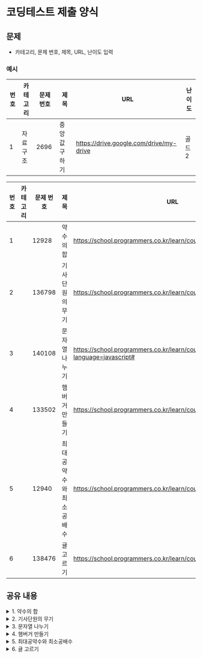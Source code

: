 # 코딩테스트 제출 양식

## 문제
* 카테고리, 문제 번호, 제목, URL, 난이도 입력
### 예시

|번호|카테고리|문제 번호|제목|URL|난이도|
|---|---|---|---|---|---|
|1|자료구조|2696|중앙값 구하기|https://drive.google.com/drive/my-drive|골드2|


|번호|카테고리|문제 번호|제목|URL|난이도|
|---|---|---|---|---|---|
|1||12928|약수의 합|https://school.programmers.co.kr/learn/courses/30/lessons/12928|1|
|2||136798|기사단원의 무기|https://school.programmers.co.kr/learn/courses/30/lessons/136798|1|
|3||140108|문자열 나누기|https://school.programmers.co.kr/learn/courses/30/lessons/140108?language=javascript#|1|
|4||133502|햄버거 만들기|https://school.programmers.co.kr/learn/courses/30/lessons/133502|1|
|5||12940|최대공약수와 최소공배수|https://school.programmers.co.kr/learn/courses/30/lessons/12940|1|
|6||138476|귤고르기|https://school.programmers.co.kr/learn/courses/30/lessons/138476|2|

## 공유 내용

<details>
<summary>1. 약수의 합</summary>
<div markdown="1">

```jsx
function solution(n) {
    var answer = 0;
    
    for (let i = 0; i <= n; i++){
        if ( n%i ==0){
            answer +=i;
        }
    }
    return answer;
}
```

- 관련 내용 링크(블로그 등)

</div>
</details>

<details>
<summary>2. 기사단원의 무기</summary>
<div markdown="1">

```jsx
function solution(number, limit, power){
    var answer = 0;
    
    // 약수 담을 변수 선언
    let count = 0;
    
    for(let i=1; i<=number; i++){
        count = 0; 
        
        // 약수 구하기
        // 구할 숫자의 반절까지만 나눠보면 된다. 
        // 왜냐면 약수는 구할 숫자, 즉 본인을 제외하고 대상의 1/2보다 큰 숫자가 나올 수 없기때문
        for ( let j = 1; j <= i/2; j++){
            if( i%k === 0){
                count += 1;
            }
        }
        
        // 본인을 뺐으므로 +1 
        count += 1;
        
        // limit 조건 
        if(count > limit) {
            answer += power;
        }
        
        else{
            answer += count;
        }
        
    }
    return answer;
}
```

- 관련 내용 링크(블로그 등)
    - • Math.sqrt(num) / 약수 구하기
    - 약수 구하는 시간 줄이는 게 관건인 문제
    - 참고 ( 다른 풀이 )
    
    ```
    function solution(number, limit, power) {
        var answer = 0;
    
        // 1) numbers이하의 자연수만 존재하기 때문에 numbers+1만큼 배열 생성
        const numsArr = new Array(number+1).fill(0);
    
        /*
          2) 약수의 개수를 한번에 count하는 반복문
        	 인덱스 번호를 자연수로 정하고, 해당 자연수에 대한 약수를
             반복문을 통해 하나씩 증가시킨다.
        */
        for(let i = 1;i<=number;i++) {
            for(let j = i;j<=number;j += i) {
                numsArr[j] += 1;
            }
        }
    
        // 3) cv(현재 값)이 limit 값보다 크면 pv(누적 값)에 power만큼 더하고, 작으면 cv만큼 더한다
        return numsArr.reduce((pv,cv) => { return cv > limit ? pv+power : pv+cv }, 0);
    }
    ```
    
    ㄴ 첨에 내가 구현하고자 하는 방향과 비슷하여 가지고 왔다.ㄴ fill(0)으로 초기화
    

</div>
</details>


<details>
<summary>3. 문자열 나누기</summary>
<div markdown="1">

```jsx
function solution(s) {
    let stack = [];
    let answer = 0;
    
    for(let i = 0; i < s.length; i ++){
    stack.push(s[i]);
    
    const same = stack.filter((item) => item === stack[0]);
    const notsame = stack.filter((item) => item !== stack[0]);
    
    if(same.length === notsame.length){
        answer += 1;
        stack = [];
    }
}
    
    if(stack.length !== 0) {
        answer +=1;
    }
    return answer;
}
```

- 관련 내용 링크(블로그 등)

### 초반

1. 문자열 s를 배열에 저장
2. 배열의 0번째 인덱스를 기준으로
3. 배열을 순회하면서
4. 0번째 인덱스와 같으면 -> 배열1(same)에 저장다르면 -> 배열2(notsame)에 저장
5. 배열1과 배열2의 길이가 같으면 answer 증가

### 고민한 것

- 5번 조건의 위치를 어디에 놔야할지 몰랐음
- 마지막 남은 문자열 처리를 어떻게 해야할 지 몰랐음

### 놓친 것

- 0번째 인덱스 이후 첫 번째 문자가 계속 바뀐다는 것

### 알게된 것

- filter 메소드 / 정리
- ==과 ===의 차이 / 정리

</div>
</details>

<details>
<summary>4. 햄버거 만들기</summary>
<div markdown="1">

```jsx
function solution(ingredient) {
    const arr = [];
    let cnt = 0;
    
    ingredient.forEach((ing, idx)=>{
        arr.push(ing);  
       
        if(arr.length >= 4){
            const find = arr.slice(-4).join('');
            if(find === '1231'){
                arr.pop();
                arr.pop();
                arr.pop();
                arr.pop();   
                cnt++;
            }
        } 
    })
    
    return cnt;
}
```

- 관련 내용 링크(블로그 등)
-https://velog.io/@reasonz/%ED%94%84%EB%A1%9C%EA%B7%B8%EB%9E%98%EB%A8%B8%EC%8A%A4-%ED%96%84%EB%B2%84%EA%B1%B0-%EB%A7%8C%EB%93%A4%EA%B8%B0JS

ㄴ해결하지 못해서 이분 블로그 코드를 참고 & 필사하며 해결, 다음주에 다시 풀어서 해설을 달아보겠습니당

</div>
</details>

<details>
<summary>5. 최대공약수와 최소공배수</summary>
<div markdown="1">

```jsx
function solution(n, m) {
    var answer = [];
    const greatest = (a, b) => {  
        if (b === 0) return a   
        return greatest(b, a % b)  
    }
    const least = (a,b) => (a*b) / greatest(a,b)
    return [greatest(n,m), least(n,m)]
}
```

- 관련 내용 링크(블로그 등)

**최대공약수(GCD), 최소공배수(LCM) 구하기 유클리드 호제법 알고리즘**

- https://myjamong.tistory.com/138

</div>
</details>

<details>
<summary>6. 귤 고르기</summary>
<div markdown="1">

```jsx
function solution(k, tangerine) {
    const counts = {};
	// 귤 크기별 개수를 구하기 위해 객체에 { 크기: 개수 }로 저장
    tangerine.forEach((el) => {
        counts[el] =  ++counts[el] || 1
    })
		// 귤 크기별 개수를 담은 객체에서 개수를 오름차순으로 정렬
    const sortedCounts = Object.values(counts).sort((a, b) => a - b);
    
    const restCount = tangerine.length - k;

    let sum = 0;
    let typeCount = Object.keys(counts).length;
    
   for (const count of sortedCounts) {
        if (sum + count > restCount) {
            break;
        }
        sum += count;
        typeCount--;
    }
    
    return typeCount;
}
```

- 관련 내용 링크(블로그 등)

</div>
</details>
